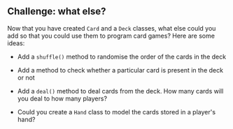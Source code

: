 ## Challenge: what else?

Now that you have created `Card` and a `Deck` classes, what else could you add so that you could use them to program card games? Here are some ideas:

+ Add a `shuffle()` method to randomise the order of the cards in the deck

+ Add a method to check whether a particular card is present in the deck or not

+ Add a `deal()` method to deal cards from the deck. How many cards will you deal to how many players?

+ Could you create a `Hand` class to model the cards stored in a player's hand?
